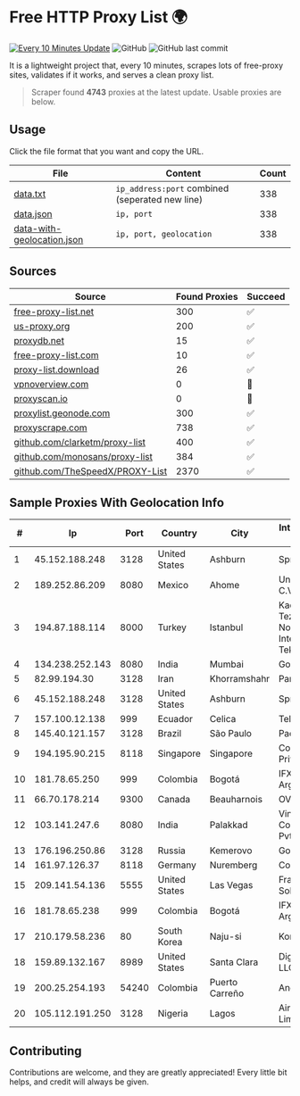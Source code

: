 
# Free HTTP Proxy List 🌍

[![Every 10 Minutes Update](https://github.com/mertguvencli/http-proxy-list/actions/workflows/main.yml/badge.svg?branch=main)](https://github.com/mertguvencli/http-proxy-list/actions/workflows/main.yml)
![GitHub](https://img.shields.io/github/license/mertguvencli/http-proxy-list)
![GitHub last commit](https://img.shields.io/github/last-commit/mertguvencli/http-proxy-list)

It is a lightweight project that, every 10 minutes, scrapes lots of free-proxy sites, validates if it works, and serves a clean proxy list.


> Scraper found **4743** proxies at the latest update. Usable proxies are below.

## Usage

Click the file format that you want and copy the URL.


|File|Content|Count|
|----|-------|-----|
|[data.txt](https://raw.githubusercontent.com/mertguvencli/http-proxy-list/main/proxy-list/data.txt)|`ip_address:port` combined (seperated new line)|338|
|[data.json](https://raw.githubusercontent.com/mertguvencli/http-proxy-list/main/proxy-list/data.json)|`ip, port`|338|
|[data-with-geolocation.json](https://raw.githubusercontent.com/mertguvencli/http-proxy-list/main/proxy-list/data-with-geolocation.json)|`ip, port, geolocation`|338|

## Sources

|Source|Found Proxies|Succeed|
|------|-------------|-------|
|[free-proxy-list.net](https://free-proxy-list.net)|300|✅|
|[us-proxy.org](https://www.us-proxy.org)|200|✅|
|[proxydb.net](http://proxydb.net)|15|✅|
|[free-proxy-list.com](https://free-proxy-list.com/?page=&port=&type%5B%5D=http&type%5B%5D=https&up_time=0&search=Search)|10|✅|
|[proxy-list.download](https://www.proxy-list.download/HTTP)|26|✅|
|[vpnoverview.com](https://vpnoverview.com/privacy/anonymous-browsing/free-proxy-servers)|0|🚫|
|[proxyscan.io](https://www.proxyscan.io)|0|🚫|
|[proxylist.geonode.com](https://proxylist.geonode.com/api/proxy-list?limit=300&page=1&sort_by=lastChecked&sort_type=desc&protocols=http,https)|300|✅|
|[proxyscrape.com](https://api.proxyscrape.com/v2/?request=displayproxies&protocol=http&timeout=10000&country=all&ssl=all&anonymity=all)|738|✅|
|[github.com/clarketm/proxy-list](https://raw.githubusercontent.com/clarketm/proxy-list/master/proxy-list-raw.txt)|400|✅|
|[github.com/monosans/proxy-list](https://raw.githubusercontent.com/monosans/proxy-list/main/proxies/http.txt)|384|✅|
|[github.com/TheSpeedX/PROXY-List](https://raw.githubusercontent.com/TheSpeedX/PROXY-List/master/http.txt)|2370|✅|


## Sample Proxies With Geolocation Info

|#|Ip|Port|Country|City|Internet Service Provider|
|-|--|----|-------|----|-------------------------|
|1|45.152.188.248|3128|United States|Ashburn|Sprint|
|2|189.252.86.209|8080|Mexico|Ahome|Uninet S.A. de C.V.|
|3|194.87.188.114|8000|Turkey|Istanbul|Kadir Huseyin Tezcan Nosspeed Internet Teknolojileri|
|4|134.238.252.143|8080|India|Mumbai|Google LLC|
|5|82.99.194.30|3128|Iran|Khorramshahr|ParsOnline Co.|
|6|45.152.188.248|3128|United States|Ashburn|Sprint|
|7|157.100.12.138|999|Ecuador|Celica|Telconet S.A|
|8|145.40.121.157|3128|Brazil|São Paulo|Packet Host, Inc.|
|9|194.195.90.215|8118|Singapore|Singapore|Contabo Asia Private Limited|
|10|181.78.65.250|999|Colombia|Bogotá|IFX Networks Argentina S.R.L|
|11|66.70.178.214|9300|Canada|Beauharnois|OVH SAS|
|12|103.141.247.6|8080|India|Palakkad|Vinayaga Communications Pvt Ltd|
|13|176.196.250.86|3128|Russia|Kemerovo|Goodline.info|
|14|161.97.126.37|8118|Germany|Nuremberg|Contabo GmbH|
|15|209.141.54.136|5555|United States|Las Vegas|FranTech Solutions|
|16|181.78.65.238|999|Colombia|Bogotá|IFX Networks Argentina S.R.L|
|17|210.179.58.236|80|South Korea|Naju-si|Korea Telecom|
|18|159.89.132.167|8989|United States|Santa Clara|DigitalOcean, LLC|
|19|200.25.254.193|54240|Colombia|Puerto Carreño|Andinet ON Line|
|20|105.112.191.250|3128|Nigeria|Lagos|Airtel Networks Limited|



## Contributing

Contributions are welcome, and they are greatly appreciated! Every
little bit helps, and credit will always be given.

